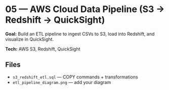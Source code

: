 # 05 — AWS Cloud Data Pipeline (S3 → Redshift → QuickSight)

**Goal:** Build an ETL pipeline to ingest CSVs to S3, load into Redshift, and visualize in QuickSight.

**Tech:** AWS S3, Redshift, QuickSight

## Files
- `s3_redshift_etl.sql` — COPY commands + transformations
- `etl_pipeline_diagram.png` — add your diagram
